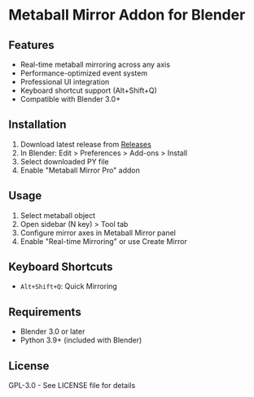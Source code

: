 # Metaball Mirror Addon for Blender
## Features
- Real-time metaball mirroring across any axis
- Performance-optimized event system
- Professional UI integration
- Keyboard shortcut support (Alt+Shift+Q)
- Compatible with Blender 3.0+

## Installation
1. Download latest release from [Releases](releases)
2. In Blender: Edit > Preferences > Add-ons > Install
3. Select downloaded PY file
4. Enable "Metaball Mirror Pro" addon

## Usage
1. Select metaball object
2. Open sidebar (N key) > Tool tab
3. Configure mirror axes in Metaball Mirror panel
4. Enable "Real-time Mirroring" or use Create Mirror

## Keyboard Shortcuts
- `Alt+Shift+Q`: Quick Mirroring

## Requirements
- Blender 3.0 or later
- Python 3.9+ (included with Blender)

## License
GPL-3.0 - See LICENSE file for details
